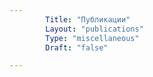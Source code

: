 ```yaml
---
        Title: "Публикации"
        Layout: "publications"
        Type: "miscellaneous"
        Draft: "false"

---
```


